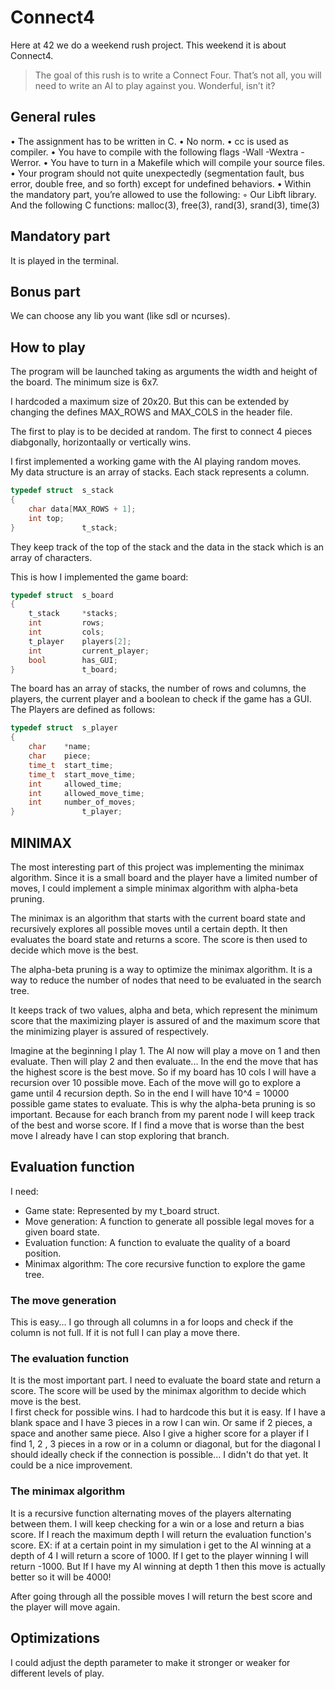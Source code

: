# Connect4

Here at 42 we do a weekend rush project. This weekend it is about Connect4.

> The goal of this rush is to write a Connect Four. That’s not all, you will need to write
an AI to play against you. Wonderful, isn’t it?


## General rules
• The assignment has to be written in C.
• No norm.
• cc is used as compiler.
• You have to compile with the following flags -Wall -Wextra -Werror.
• You have to turn in a Makefile which will compile your source files.
• Your program should not quite unexpectedly (segmentation fault, bus error, double
free, and so forth) except for undefined behaviors.
• Within the mandatory part, you’re allowed to use the following:
◦ Our Libft library. And the following C functions:  malloc(3), free(3), rand(3), srand(3), time(3)

## Mandatory part
It is played in the terminal.

## Bonus part
We can choose any lib you want (like sdl or ncurses).

## How to play
The program will be launched taking as arguments the width and height of the board. The minimum size is 6x7.

I hardcoded a maximum size of 20x20. But this can be extended by changing the defines MAX_ROWS and MAX_COLS in the header file.

The first to play is to be decided at random. The first to connect 4 pieces diabgonally, horizontaally or vertically wins.

I first implemented a working game with the AI playing random moves.  
My data structure is an array of stacks. Each stack represents a column.
```c
typedef struct	s_stack
{
	char data[MAX_ROWS + 1];
	int top;
} 				t_stack;
```
They keep track of the top of the stack and the data in the stack which is an array of characters.

This is how I implemented the game board:
```c
typedef struct	s_board
{
	t_stack		*stacks;
	int			rows;
	int			cols;
	t_player	players[2];
	int			current_player;	
	bool		has_GUI;
} 				t_board;
```
The board has an array of stacks, the number of rows and columns, the players, the current player and a boolean to check if the game has a GUI.
The Players are defined as follows:
```c
typedef struct 	s_player
{
	char 	*name;
	char 	piece;
	time_t 	start_time;
	time_t 	start_move_time;
	int 	allowed_time;
	int 	allowed_move_time;
	int 	number_of_moves;
}				t_player;
```

## MINIMAX

The most interesting part of this project was implementing the minimax algorithm. Since it is a small board and the player have a limited number of moves, I could implement a simple minimax algorithm with alpha-beta pruning.

The minimax is an algorithm that starts with the current board state and recursively explores all possible moves until a certain depth. It then evaluates the board state and returns a score. The score is then used to decide which move is the best.

The alpha-beta pruning is a way to optimize the minimax algorithm. It is a way to reduce the number of nodes that need to be evaluated in the search tree.  

It keeps track of two values, alpha and beta, which represent the minimum score that the maximizing player is assured of and the maximum score that the minimizing player is assured of respectively.

Imagine at the beginning I play 1. The AI now will play a move on 1 and then evaluate. Then will play 2 and then evaluate...
In the end the move that has the highest score is the best move.
So if my board has 10 cols I will have a recursion over 10 possible move. Each of the move will go to explore a game until 4 recursion depth. So in the end I will have 10^4 = 10000 possible game states to evaluate. This is why the alpha-beta pruning is so important. Because for each branch from my parent node I will keep track of the best and worse score. If I find a move that is worse than the best move I already have I can stop exploring that branch.

## Evaluation function
I need:
- Game state: Represented by my t_board struct.
- Move generation: A function to generate all possible legal moves for a given board state.
- Evaluation function: A function to evaluate the quality of a board position.
- Minimax algorithm: The core recursive function to explore the game tree.

### The move generation
This is easy... I go through all columns in a for loops and check if the column is not full. If it is not full I can play a move there.

### The evaluation function 
It is the most important part. I need to evaluate the board state and return a score. The score will be used by the minimax algorithm to decide which move is the best.  
I first check for possible wins. I had to hardcode this but it is easy. If I have a blank space and I have 3 pieces in a row I can win. Or same if 2 pieces, a space and another same piece.
Also I give a higher score for a player if I find 1, 2 , 3 pieces in a row or in a column or diagonal, but for the diagonal I should ideally check if the connection is possible... I didn't do that yet. It could be a nice improvement.

### The minimax algorithm
It is a recursive function alternating moves of the players alternating between them. I will keep checking for a win or a lose and return a bias score. If I reach the maximum depth I will return the evaluation function's score.
EX:
if at a certain point in my simulation i get to the AI winning at a depth of 4 I will return a score of 1000. If I get to the player winning I will return -1000. But If I have my AI winning at depth 1 then this move is actually better so it will be 4000!

After going through all the possible moves I will return the best score and the player will move again.

## Optimizations
I could adjust the depth parameter to make it stronger or weaker for different levels of play. 
